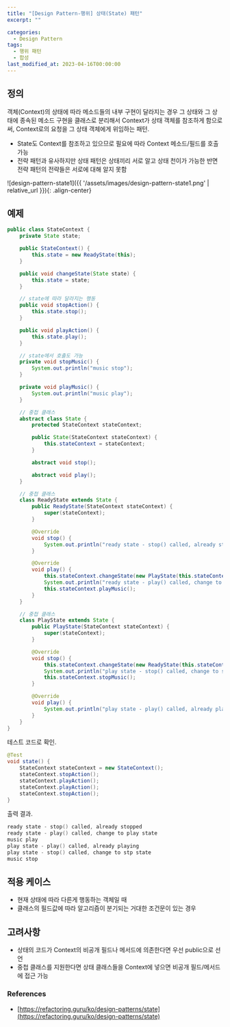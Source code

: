 ```yaml
---
title: "[Design Pattern-행위] 상태(State) 패턴"
excerpt: ""

categories:
  - Design Pattern
tags:
  - 행위 패턴
  - 합성
last_modified_at: 2023-04-16T00:00:00
---
```



## 정의

객체(Context)의 상태에 따라 메소드들의 내부 구현이 달라지는 경우 그 상태와 그 상태에 종속된 메소드 구현을 클래스로 분리해서 Context가 상태 객체를 참조하게 함으로써, Context로의 요청을 그 상태 객체에게 위임하는 패턴.

- State도 Context를 참조하고 있으므로 필요에 따라 Context 메소드/필드를 호출 가능
- 전략 패턴과 유사하지만 상태 패턴은 상태끼리 서로 알고 상태 천이가 가능한 반면 전략 패턴의 전략들은 서로에 대해 알지 못함

![design-pattern-state1]({{ '/assets/images/design-pattern-state1.png' | relative_url }}){: .align-center}
## 예제

```java
public class StateContext {
    private State state;

    public StateContext() {
        this.state = new ReadyState(this);
    }

    public void changeState(State state) {
        this.state = state;
    }

    // state에 따라 달라지는 행동
    public void stopAction() {
        this.state.stop();
    }

    public void playAction() {
        this.state.play();
    }

    // state에서 호출도 가능
    private void stopMusic() {
        System.out.println("music stop");
    }

    private void playMusic() {
        System.out.println("music play");
    }

    // 중첩 클래스
    abstract class State {
        protected StateContext stateContext;

        public State(StateContext stateContext) {
            this.stateContext = stateContext;
        }

        abstract void stop();

        abstract void play();
    }

    // 중첩 클래스
    class ReadyState extends State {
        public ReadyState(StateContext stateContext) {
            super(stateContext);
        }

        @Override
        void stop() {
            System.out.println("ready state - stop() called, already stopped");
        }

        @Override
        void play() {
            this.stateContext.changeState(new PlayState(this.stateContext));
            System.out.println("ready state - play() called, change to play state");
            this.stateContext.playMusic();
        }
    }

    // 중첩 클래스
    class PlayState extends State {
        public PlayState(StateContext stateContext) {
            super(stateContext);
        }

        @Override
        void stop() {
            this.stateContext.changeState(new ReadyState(this.stateContext));
            System.out.println("play state - stop() called, change to stp state");
            this.stateContext.stopMusic();
        }

        @Override
        void play() {
            System.out.println("play state - play() called, already playing");
        }
    }
}
```

테스트 코드로 확인.

```java
@Test
void state() {
    StateContext stateContext = new StateContext();
    stateContext.stopAction();
    stateContext.playAction();
    stateContext.playAction();
    stateContext.stopAction();
}
```

출력 결과.

```powershell
ready state - stop() called, already stopped
ready state - play() called, change to play state
music play
play state - play() called, already playing
play state - stop() called, change to stp state
music stop
```

## 적용 케이스

- 현재 상태에 따라 다른게 행동하는 객체일 때
- 클래스의 필드값에 따라 알고리즘이 분기되는 거대한 조건문이 있는 경우

## 고려사항

- 상태의 코드가 Context의 비공개 필드나 메서드에 의존한다면 우선 public으로 선언
- 중첩 클래스를 지원한다면 상태 클래스들을 Context에 넣으면 비공개 필드/메서드에 접근 가능

### References

- [https://refactoring.guru/ko/design-patterns/state](https://refactoring.guru/ko/design-patterns/state)